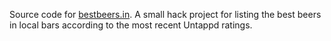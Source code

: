 Source code for [bestbeers.in](http://bestbeers.in). A small hack project for listing the best beers in local bars according to the most recent Untappd ratings.